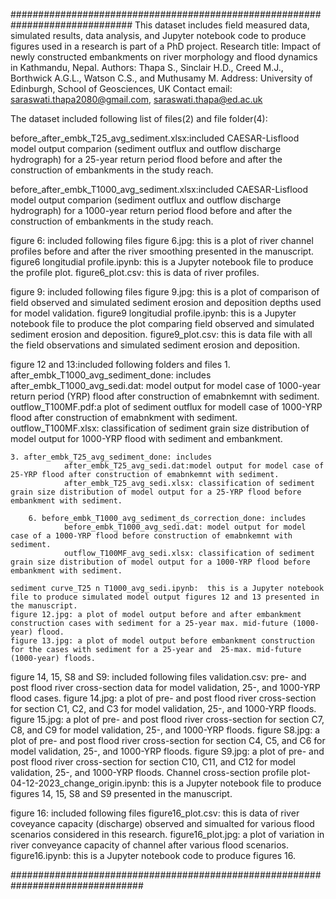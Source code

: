 ##############################################################################
This dataset includes field measured data, simulated results, data analysis, and Jupyter notebook code to produce figures used in a research is part of a PhD project.
Research title: Impact of newly constructed embankments on river morphology and flood dynamics in Kathmandu, Nepal.
Authors: Thapa S., Sinclair H.D., Creed M.J., Borthwick A.G.L., Watson C.S., and Muthusamy M.
Address: University of Edinburgh, School of Geosciences, UK
Contact email: saraswati.thapa2080@gmail.com, saraswati.thapa@ed.ac.uk

The dataset included following list of files(2) and file folder(4):

before_after_embk_T25_avg_sediment.xlsx:included CAESAR-Lisflood model output comparion (sediment outflux and outflow discharge hydrograph)
				   for a 25-year return period flood before and after the construction of embankments in the study reach.


before_after_embk_T1000_avg_sediment.xlsx:included CAESAR-Lisflood model output comparion (sediment outflux and outflow discharge hydrograph)
				   for a 1000-year return period flood before and after the construction of embankments in the study reach.

figure 6: included following files
	figure 6.jpg: this is a plot of river channel profiles before and after the river smoothing presented in the manuscript.
	figure6 longitudial profile.ipynb: this is a Jupyter notebook file to produce the profile plot.
        figure6_plot.csv: this is data of river profiles.

figure 9: included following files
	figure 9.jpg: this is a plot of comparison of field observed and simulated sediment erosion and deposition depths used for model validation.
	figure9 longitudial profile.ipynb: this is a Jupyter notebook file to produce the plot comparing field observed and simulated sediment erosion and deposition.
        figure9_plot.csv: this is data file with all the field observations and simulated sediment erosion and deposition.

figure 12 and 13:included following folders and files
	1. after_embk_T1000_avg_sediment_done: includes
				after_embk_T1000_avg_sedi.dat: model output for model case of 1000-year return period (YRP) flood after construction of emabnkemnt with sediment.
                                outflow_T100MF.pdf:a plot of sediment outflux for modell case of 1000-YRP flood after construction of emabnkment with sediment.
				outflow_T100MF.xlsx: classification of sediment grain size distribution of model output for 1000-YRP flood with sediment and embankment. 

	3. after_embk_T25_avg_sediment_done: includes
				after_embk_T25_avg_sedi.dat:model output for model case of  25-YRP flood after construction of emabnkemnt with sediment.
				after_embk_T25_avg_sedi.xlsx: classification of sediment grain size distribution of model output for a 25-YRP flood before embankment with sediment. 

        6. before_embk_T1000_avg_sediment_ds_correction_done: includes
				before_embk_T1000_avg_sedi.dat: model output for model case of a 1000-YRP flood before construction of emabnkemnt with sediment.
				outflow_T100MF_avg_sedi.xlsx: classification of sediment grain size distribution of model output for a 1000-YRP flood before embankment with sediment. 

	sediment curve_T25 n T1000_avg_sedi.ipynb:  this is a Jupyter notebook file to produce simulated model output figures 12 and 13 presented in the manuscript.
	figure 12.jpg: a plot of model output before and after embankment construction cases with sediment for a 25-year max. mid-future (1000-year) flood.
	figure 13.jpg: a plot of model output before embankment construction for the cases with sediment for a 25-year and  25-max. mid-future (1000-year) floods.

figure 14, 15, S8 and S9: included following files
        validation.csv: pre- and post flood river cross-section data for model validation, 25-, and 1000-YRP flood cases.
	figure 14.jpg: a plot of pre- and post flood river cross-section for section C1, C2, and C3 for model validation, 25-, and 1000-YRP floods.
	figure 15.jpg: a plot of pre- and post flood river cross-section for section C7, C8, and C9 for model validation, 25-, and 1000-YRP floods.
	figure S8.jpg: a plot of pre- and post flood river cross-section for section C4, C5, and C6 for model validation, 25-, and 1000-YRP floods.
	figure S9.jpg: a plot of pre- and post flood river cross-section for section C10, C11, and C12 for model validation, 25-, and 1000-YRP floods.
	Channel cross-section profile plot-04-12-2023_change_origin.ipynb: this is a Jupyter notebook file to produce figures 14, 15, S8 and S9 presented in the manuscript.

figure 16: included following files
        figure16_plot.csv: this is data of river coveyance capacity (discharge) observed and simualted for various flood scenarios considered in this research.
	figure16_plot.jpg: a plot of variation in river conveyance capacity of channel after various flood scenarios.
	figure16.ipynb: this is a Jupyter notebook code to produce figures 16.



################################################################################



